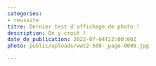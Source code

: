 ```yaml
---
categories:
- reussite
titre: Dernier test d'affichage de photo !
description: On y croit !
date_de_publication: 2022-07-04T22:00:00Z
photo: public/uploads/wwt2-509-_page-0009.jpg

---
```

